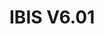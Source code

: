 # IBIS V6.01

```{include} ./markdown/IBIS-suite_release_notes_2023_09.md
```

```{include} ./markdown/IBIS-suite_release_notes_2023_10.md
```

```{include} ./markdown/IBIS-suite_release_notes_2023_11.md
```

```{include} ./markdown/IBIS-suite_release_notes_2023_12.md
```

```{include} ./markdown/IBIS-suite_release_notes_2024_01.md
```

```{include} ./markdown/IBIS-suite_release_notes_2024_02.md
```